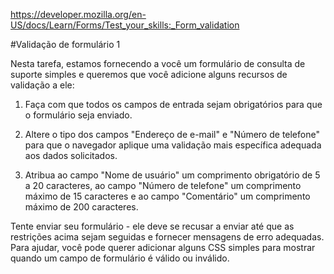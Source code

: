 https://developer.mozilla.org/en-US/docs/Learn/Forms/Test_your_skills:_Form_validation

#Validação de formulário 1

Nesta tarefa, estamos fornecendo a você um formulário de consulta de suporte simples e queremos que você adicione alguns recursos de validação a ele:

  1) Faça com que todos os campos de entrada sejam obrigatórios para que o formulário seja enviado.

  2) Altere o tipo dos campos "Endereço de e-mail" e "Número de telefone" para que o navegador aplique uma validação mais específica adequada aos dados solicitados.

  3) Atribua ao campo "Nome de usuário" um comprimento obrigatório de 5 a 20 caracteres, ao campo "Número de telefone" um comprimento máximo de 15 caracteres e ao campo "Comentário" um comprimento máximo de 200 caracteres.

Tente enviar seu formulário - ele deve se recusar a enviar até que as restrições acima sejam seguidas e fornecer mensagens de erro adequadas. Para ajudar, você pode querer adicionar alguns CSS simples para mostrar quando um campo de formulário é válido ou inválido. 

